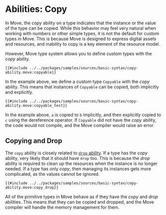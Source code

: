 # Abilities: Copy

In Move, the *copy* ability on a type indicates that the instance or the value of the type can be copied. While this behavior may feel very natural when working with numbers or other simple types, it is not the default for custom types in Move. This is because Move is designed to express digital assets and resources, and inability to copy is a key element of the resource model.

However, Move type system allows you to define custom types with the *copy* ability.

```move
{{#include ../../packages/samples/sources/basic-syntax/copy-ability.move:copyable}}
```

In the example above, we define a custom type `Copyable` with the *copy* ability. This means that instances of `Copyable` can be copied, both implicitly and explicitly.

```move
{{#include ../../packages/samples/sources/basic-syntax/copy-ability.move:copyable_test}}
```

In the example above, `a` is copied to `b` implicitly, and then explicitly copied to `c` using the dereference operator. If `Copyable` did not have the *copy* ability, the code would not compile, and the Move compiler would raise an error.

## Copying and Drop

The `copy` ability is closely related to [`drop` ability](./drop-ability.md). If a type has the *copy* ability, very likely that it should have `drop` too. This is because the *drop* ability is required to clean up the resources when the instance is no longer needed. If a type has only *copy*, then managing its instances gets more complicated, as the values cannot be ignored.

```move
{{#include ../../packages/samples/sources/basic-syntax/copy-ability.move:copy_drop}}
```

All of the primitive types in Move behave as if they have the *copy* and *drop* abilities. This means that they can be copied and dropped, and the Move compiler will handle the memory management for them.
